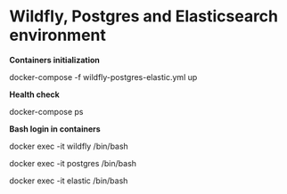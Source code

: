 # Wildfly, Postgres and Elasticsearch environment

<b>Containers initialization</b>

docker-compose -f wildfly-postgres-elastic.yml up

<b>Health check</b>

docker-compose ps

<b>Bash login in containers</b>

docker exec -it wildfly /bin/bash

docker exec -it postgres /bin/bash

docker exec -it elastic /bin/bash
